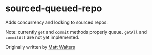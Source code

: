 # sourced-queued-repo

Adds concurrency and locking to sourced repos. 

Note: currently `get` and `commit` methods properly queue. `getAll` and `commitAll` are not yet implemented.

Originally written by [Matt Walters](https://github.com/mateodelnorte)

